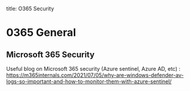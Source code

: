 title: O365 Security

# 0365 General

## Microsoft 365 Security

Useful blog on Microsoft 365 security (Azure sentinel, Azure AD, etc) : <https://m365internals.com/2021/07/05/why-are-windows-defender-av-logs-so-important-and-how-to-monitor-them-with-azure-sentinel/>

